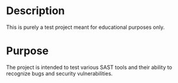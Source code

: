# Description
This is purely a test project meant for educational purposes only. 

# Purpose
The project is intended to test various SAST tools and their ability to recognize bugs and security vulnerabilities. 